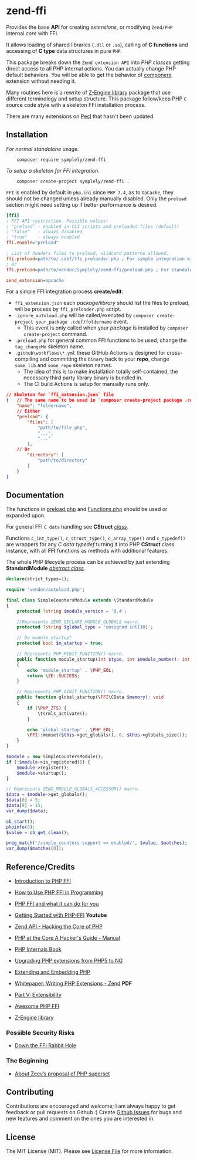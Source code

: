 # zend-ffi

Provides the base **API** for creating _extensions_, or modifying `Zend/PHP` internal _core_ with FFI.

It allows loading of shared libraries (`.dll` or `.so`), calling of **C functions** and accessing of **C type** data structures in pure `PHP`.

This package breaks down the `Zend extension API` into _PHP classes_ getting direct access to all PHP internal actions. You can actually change PHP default behaviors. You will be able to get the behavior of [componere](http://docs.php.net/manual/en/intro.componere.php) extension without needing it.

Many routines here is a rewrite of [Z-Engine library](https://github.com/lisachenko/z-engine) package that use different terminology and setup structure. This package follow/keep PHP `C` source code style with a skeleton FFi installation process.

There are many extensions on [Pecl](https://pecl.php.net/package-stats.php) that hasn't been updated.

## Installation

_For normal standalone usage._

```shell
    composer require symplely/zend-ffi
```

_To setup a skeleton for FFI integration._

```shell
    composer create-project symplely/zend-ffi .
```

`FFI` is enabled by default in `php.ini` since `PHP 7.4`, as to `OpCache`, they should not be changed unless already manually disabled.
Only the `preload` section might need setting up if better performance is desired.

```ini
[ffi]
; FFI API restriction. Possible values:
; "preload" - enabled in CLI scripts and preloaded files (default)
; "false"   - always disabled
; "true"    - always enabled
ffi.enable="preload"

; List of headers files to preload, wildcard patterns allowed.
ffi.preload=path/to/.cdef/ffi_preloader.php ; For simple integration with other FFI extensions
; Or
ffi.preload=path/to/vendor/symplely/zend-ffi/preload.php ; For standalone usage

zend_extension=opcache
```

For a simple FFI integration process **create/edit**:

- `ffi_extension.json`  each _package/library_ should list the files to preload, will be process by `ffi_preloader.php` script.
- `.ignore_autoload.php` will be called/executed by `composer create-project your_package .cdef/foldername` event.
  - This event is only called when your _package_ is installed by `composer create-project` command.
- `.preload.php` for general common FFI functions to be used, change the `tag_changeMe` skeleton name.
- `.github\workflows\*.yml` these GitHub Actions is designed for cross-compiling and committing the `binary` back to your **repo**, change `some_lib` and `some_repo` skeleton names.
  - The idea of this is to make installation totally self-contained, the necessary third party library binary is bundled in.
  - The CI build Actions is setup for manually runs only.

```json
// Skeleton for `ffi_extension.json` file
{   // The same name to be used in `composer create-project package .cdef/foldername`
    "name": "foldername",
    // Either
    "preload": {
        "files": [
            "path/to/file.php",
            "...",
            "..."
        ],
    // Or
        "directory": [
            "path/to/directory"
        ]
    }
}
```

## Documentation

The functions in [preload.php](https://github.com/symplely/zend-ffi/blob/main/preload.php) and [Functions.php](https://github.com/symplely/zend-ffi/blob/main/zend/Functions.php) should be used or expanded upon.

For general FFI `C data` handling see **CStruct** [_class_](https://github.com/symplely/zend-ffi/blob/main/zend/CStruct.php).

Functions `c_int_type()`, `c_struct_type()`, `c_array_type()` and `c_typedef()` are wrappers for any _C data typedef_ turning it into PHP **CStruct** class instance, with all **FFI** functions as methods with additional features.

The whole PHP lifecycle process can be achieved by just extending **StandardModule** [_abstract class_](https://github.com/symplely/zend-ffi/blob/main/zend/StandardModule.php).

```php
declare(strict_types=1);

require 'vendor/autoload.php';

final class SimpleCountersModule extends \StandardModule
{
    protected ?string $module_version = '0.4';

    //Represents ZEND_DECLARE_MODULE_GLOBALS macro.
    protected ?string $global_type = 'unsigned int[10]';

    // Do module startup?
    protected bool $m_startup = true;

    // Represents PHP_MINIT_FUNCTION() macro.
    public function module_startup(int $type, int $module_number): int
    {
        echo 'module_startup' . \PHP_EOL;
        return \ZE::SUCCESS;
    }

    // Represents PHP_GINIT_FUNCTION() macro.
    public function global_startup(\FFI\CData $memory): void
    {
        if (\PHP_ZTS) {
            \tsrmls_activate();
        }

        echo 'global_startup' . \PHP_EOL;
        \FFI::memset($this->get_globals(), 0, $this->globals_size());
    }
}

$module = new SimpleCountersModule();
if (!$module->is_registered()) {
    $module->register();
    $module->startup();
}

// Represents ZEND_MODULE_GLOBALS_ACCESSOR() macro.
$data = $module->get_globals();
$data[0] = 5;
$data[9] = 15;
var_dump($data);

ob_start();
phpinfo(8);
$value = ob_get_clean();

preg_match('/simple_counters support => enabled/', $value, $matches);
var_dump($matches[0]);
```

## Reference/Credits

- [Introduction to PHP FFI](https://dev.to/verkkokauppacom/introduction-to-php-ffi-po3)
- [How to Use PHP FFI in Programming](https://spiralscout.com/blog/how-to-use-php-ffi-in-programming)
- [PHP FFI and what it can do for you](https://phpconference.com/blog/php-ffi-and-what-it-can-do-for-you/)
- [Getting Started with PHP-FFI](https://www.youtube.com/watch?v=7pfjvRupoqg) **Youtube**

- [Zend API - Hacking the Core of PHP](https://www.cs.helsinki.fi/u/laine/php/zend.html)
- [PHP at the Core A Hacker's Guide - Manual](http://php.adamharvey.name/manual/en/internals2.php)
- [PHP Internals Book](https://www.phpinternalsbook.com/index.html)
- [Upgrading PHP extensions from PHP5 to NG](https://wiki.php.net/phpng-upgrading)
- [Extending and Embedding PHP](https://flylib.com/books/en/2.565.1/)
- [Whitepaper: Writing PHP Extensions - Zend](https://www.zend.com/sites/zend/files/pdfs/whitepaper-zend-php-extensions.pdf) **PDF**
- [Part V:  Extensibility](http://php.find-info.ru/php/016/part05.html)

- [Awesome PHP FFI](https://github.com/gabrielrcouto/awesome-php-ffi)
- [Z-Engine library](https://github.com/lisachenko/z-engine)

### Possible Security Risks

- [Down the FFI Rabbit Hole](https://pwnfirstsear.ch/2020/07/20/0ctf2020-noeasyphp.html)

### The Beginning

- [About Zeev’s proposal of PHP superset](https://william-pinaud.medium.com/about-zeevs-proposal-of-php-superset-9e291f0de630)

## Contributing

Contributions are encouraged and welcome; I am always happy to get feedback or pull requests on Github :) Create [Github Issues](https://github.com/symplely/uv-ffi/issues) for bugs and new features and comment on the ones you are interested in.

## License

The MIT License (MIT). Please see [License File](LICENSE) for more information.
